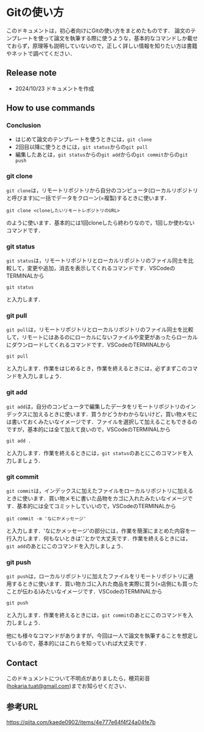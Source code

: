 # Gitの使い方

このドキュメントは，初心者向けにGitの使い方をまとめたものです．
論文のテンプレートを使って論文を執筆する際に使うような，基本的なコマンドしか載せておらず，原理等も説明していないので，正しく詳しい情報を知りたい方は書籍やネットで調べてください．

## Release note

* 2024/10/23 ドキュメントを作成

## How to use commands

### Conclusion

* はじめて論文のテンプレートを使うときには，`git clone`
* 2回目以降に使うときには，`git status`からの`git pull`
* 編集したあとは，`git status`からの`git add`からの`git commit`からの`git push`

### git clone

`git clone`は，リモートリポジトリから自分のコンピュータ(ローカルリポジトリと呼びます)に一括でデータをクローン(=複製)するときに使います．
```
git clone <cloneしたいリモートレポジトリのURL>
```
のように使います．基本的には1回cloneしたら終わりなので，1回しか使わないコマンドです．

### git status

`git status`は，リモートリポジトリとローカルリポジトリのファイル同士を比較して，変更や追加，消去を表示してくれるコマンドです．VSCodeのTERMINALから
```
git status
```
と入力します．

### git pull

`git pull`は，リモートリポジトリとローカルリポジトリのファイル同士を比較して，リモートにはあるのにローカルにないファイルや変更があったらローカルにダウンロードしてくれるコマンドです．VSCodeのTERMINALから
```
git pull
```
と入力します．作業をはじめるとき，作業を終えるときには，必ずまずこのコマンドを入力しましょう．

### git add

`git add`は，自分のコンピュータで編集したデータをリモートリポジトリのインデックスに加えるときに使います．買うかどうかわからないけど，買い物メモには書いておくみたいなイメージです．ファイルを選択して加えることもできるのですが，基本的には全て加えて良いので，VSCodeのTERMINALから
```
git add .
```
と入力します．作業を終えるときには，`git status`のあとにこのコマンドを入力しましょう．

### git commit

`git commit`は，インデックスに加えたファイルをローカルリポジトリに加えるときに使います．買い物メモに書いた品物をカゴに入れたみたいなイメージです．基本的には全てコミットしていいので，VSCodeのTERMINALから
```
git commit -m 'なにかメッセージ'
```
と入力します．'なにかメッセージ'の部分には，作業を簡潔にまとめた内容を一行入力します．何もないときは'.'とかで大丈夫です．作業を終えるときには，`git add`のあとにこのコマンドを入力しましょう．

### git push

`git push`は，ローカルリポジトリに加えたファイルをリモートリポジトリに適用するときに使います．買い物カゴに入れた商品を実際に買う(=店側にも買ったことが伝わる)みたいなイメージです．VSCodeのTERMINALから
```
git push
```
と入力します．作業を終えるときには，`git commit`のあとにこのコマンドを入力しましょう．


他にも様々なコマンドがありますが，今回は一人で論文を執筆することを想定しているので，基本的にはこれらを知っていれば大丈夫です．

## Contact

このドキュメントについて不明点がありましたら，穂苅彩音(hokaria.tuat@gmail.com)までお知らせください．

## 参考URL

<https://qiita.com/kaede0902/items/4e777e64f4f24a04fe7b>
